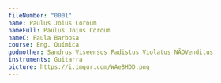 ```yaml
---
fileNumber: "0001"
name: Paulus Joius Coroum
nameFull: Paulus Joius Coroum
nameC: Paula Barbosa
course: Eng. Quí­mica
godmother: Sandrus Viseensos Fadistus Violatus NÃOVenditus
instruments: Guitarra
picture: https://i.imgur.com/WAeBHDD.png
---
```

